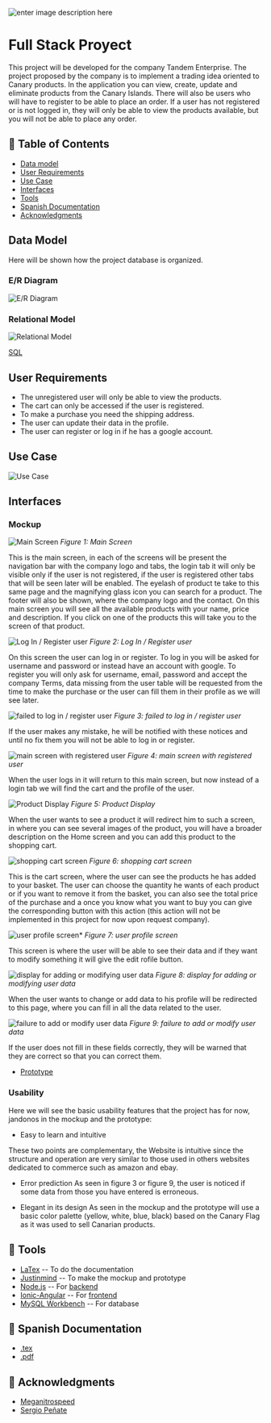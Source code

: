 ![enter image description here](https://img.shields.io/badge/Author-Nestorbd-yellow)

# Full Stack Proyect

This project will be developed for the company Tandem Enterprise.
The project proposed by the company is to implement a trading idea
oriented to Canary products. In the application you can view, create, update
and eliminate products from the Canary Islands.
There will also be users who will have to register to be able to place an order.
If a user has not registered or is not logged in, they will only be able to view the products
available, but you will not be able to place any order.

## 🚩 Table of Contents

* [Data model](#Data-Model)
* [User Requirements](#User-Requirements)
* [Use Case](#Use-Case)
* [Interfaces](#Interfaces)
* [Tools](#-Tools)
* [Spanish Documentation](#-Spanish-Documentation)
* [Acknowledgments](#-Acknowledgments)

## Data Model
Here will be shown how the project database is organized.

### E/R Diagram
![E/R Diagram](https://github.com/Nestorbd/Full-Stack-Proyect/blob/master/E-commerce/Doncumentation/Documentos/img/E_R_Diagram.png)

### Relational Model
![Relational Model](https://github.com/Nestorbd/Full-Stack-Proyect/blob/master/E-commerce/Doncumentation/Documentos/img/RelationalModel.png)

[SQL](https://github.com/Nestorbd/Full-Stack-Proyect/blob/master/E-commerce/DB_e_comerce.sql)

## User Requirements

* The unregistered user will only be able to view the products.
* The cart can only be accessed if the user is registered.
* To make a purchase you need the shipping address.
* The user can update their data in the profile.
* The user can register or log in if he has a google account.

## Use Case
![Use Case](https://github.com/Nestorbd/Full-Stack-Proyect/blob/master/E-commerce/Doncumentation/Documentos/img/UseCase.png)
## Interfaces

### Mockup

![Main Screen](https://github.com/Nestorbd/Full-Stack-Proyect/blob/master/E-commerce/Doncumentation/Documentos/img/mockup/Inicio.png)
*Figure 1: Main Screen*

This is the main screen, in each of the screens will be present the
navigation bar with the company logo and tabs, the login tab
it will only be visible only if the user is not registered, if the user is registered
other tabs that will be seen later will be enabled. The eyelash of product te
take to this same page and the magnifying glass icon you can search for a product.
The footer will also be shown, where the company logo and the
contact.
On this main screen you will see all the available products with your name,
price and description. If you click on one of the products this will take you to the screen of that product.

![Log In / Register user](https://github.com/Nestorbd/Full-Stack-Proyect/blob/master/E-commerce/Doncumentation/Documentos/img/mockup/Login.png)
*Figure 2: Log In / Register user*

On this screen the user can log in or register.
To log in you will be asked for username and password or instead have
an account with google.
To register you will only ask for username, email, password and accept
the company Terms, data missing from the user table will be requested from the
time to make the purchase or the user can fill them in their profile as we will see later.

![failed to log in / register user](https://github.com/Nestorbd/Full-Stack-Proyect/blob/master/E-commerce/Doncumentation/Documentos/img/mockup/Fail_login.png)
*Figure 3: failed to log in / register user*

If the user makes any mistake, he will be notified with these notices and until no
fix them you will not be able to log in or register.

![main screen with registered user](https://github.com/Nestorbd/Full-Stack-Proyect/blob/master/E-commerce/Doncumentation/Documentos/img/mockup/Inicio_loged.png)
*Figure 4: main screen with registered user*

When the user logs in it will return to this main screen, but now 
instead of a login tab we will find the cart and the profile of the user.

![Product Display](https://github.com/Nestorbd/Full-Stack-Proyect/blob/master/E-commerce/Doncumentation/Documentos/img/mockup/product_view.png)
*Figure 5: Product Display*

When the user wants to see a product it will redirect him to such a screen, in
where you can see several images of the product, you will have a broader description
on the Home screen and you can add this product to the shopping cart.

![shopping cart screen](https://github.com/Nestorbd/Full-Stack-Proyect/blob/master/E-commerce/Doncumentation/Documentos/img/mockup/cart.png)
*Figure 6: shopping cart screen*

This is the cart screen, where the user can see the products he has
added to your basket. The user can choose the quantity he wants of each product or
if you want to remove it from the basket, you can also see the total price of the purchase and a
once you know what you want to buy you can give the corresponding button with this
action (this action will not be implemented in this project for now upon request
company).

![user profile screen*](https://github.com/Nestorbd/Full-Stack-Proyect/blob/master/E-commerce/Doncumentation/Documentos/img/mockup/Profile.png)
*Figure 7: user profile screen*

This screen is where the user will be able to see their data and if they want to modify something
it will give the edit rofile button.

![display for adding or modifying user data](https://github.com/Nestorbd/Full-Stack-Proyect/blob/master/E-commerce/Doncumentation/Documentos/img/mockup/Update.png)
*Figure 8: display for adding or modifying user data*

When the user wants to change or add data to his profile will be redirected to this
page, where you can fill in all the data related to the user.

![failure to add or modify user data](https://github.com/Nestorbd/Full-Stack-Proyect/blob/master/E-commerce/Doncumentation/Documentos/img/mockup/Fail_update.png)
*Figure 9: failure to add or modify user data*

If the user does not fill in these fields correctly, they will be warned that
they are correct so that you can correct them.


* [Prototype](https://github.com/Nestorbd/Full-Stack-Proyect/blob/master/E-commerce/Doncumentation/FullStack_Prototype)

### Usability

Here we will see the basic usability features that the project has
for now, jandonos in the mockup and the prototype:

* Easy to learn and intuitive

These two points are complementary, the Website is intuitive since the
structure and operation are very similar to those used in others
websites dedicated to commerce such as amazon and ebay.

* Error prediction
As seen in figure 3 or figure 9, the user is noticed if some
data from those you have entered is erroneous.

* Elegant in its design
As seen in the mockup and the prototype will use a basic color palette
(yellow, white, blue, black) based on the Canary Flag as it was used
to sell Canarian products.

## 🔧 Tools

* [LaTex](https://es.overleaf.com) -- To do the documentation
* [Justinmind](https://www.justinmind.com) -- To make the mockup and prototype
* [Node.js](https://nodejs.org/es/) -- For [backend](https://github.com/Nestorbd/Full-Stack-Proyect/tree/master/E-commerce/backend)
* [Ionic-Angular](https://ionicframework.com/docs/angular/your-first-app) -- For [frontend](https://github.com/Nestorbd/Full-Stack-Proyect/tree/master/E-commerce/frontend/e-commerce)
* [MySQL Workbench](https://dev.mysql.com/downloads/workbench/) -- For database

## 📜 Spanish Documentation

* [.tex](https://github.com/Nestorbd/Full-Stack-Proyect/blob/master/E-commerce/Doncumentation/Documentos/Full_Stack_Proyect.tex)
* [.pdf](https://github.com/Nestorbd/Full-Stack-Proyect/blob/master/E-commerce/Doncumentation/Documentos/Full_Stack_Proyect.pdf)

## 🤝 Acknowledgments

* [Meganitrospeed](https://github.com/Meganitrospeed)
* [Sergio Peñate](https://github.com/SergioPA11)
